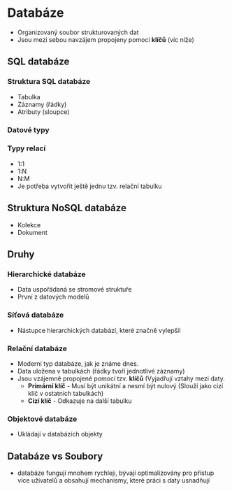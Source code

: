 # Databáze
* Organizovaný soubor strukturovaných dat
* Jsou mezi sebou navzájem propojeny pomocí **klíčů** (víc níže)

## SQL databáze

### Struktura SQL databáze
- Tabulka
- Záznamy (řádky)
- Atributy (sloupce)

### Datové typy

### Typy relací
* 1:1
* 1:N
* N:M
 * Je potřeba vytvořit ještě jednu tzv. relační tabulku

## Struktura NoSQL databáze
- Kolekce
- Dokument

## Druhy
### Hierarchické databáze
* Data uspořádaná se stromové struktuře
* První z datových modelů

### Síťová databáze
* Nástupce hierarchických databází, které značně vylepšil

### Relační databáze
* Moderní typ databáze, jak je známe dnes. 
* Data uložena v tabulkách (řádky tvoří jednotlivé záznamy)
* Jsou vzájemně propojené pomocí tzv. **klíčů** (Vyjadřují vztahy mezi daty.
  * **Primární klíč** - Musí být unikátní a nesmí být nulový (Slouží jako cizí klíč v ostatních tabulkách)
  * **Cizí klíč** - Odkazuje na další tabulku

### Objektové databáze
* Ukládají v databázích objekty

## Databáze vs Soubory
* databáze fungují mnohem rychleji, bývají optimalizovány pro přístup více uživatelů a obsahují mechanismy, které práci s daty usnadňují
